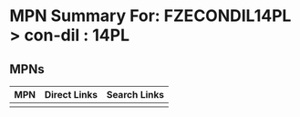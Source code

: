 



# MPN Summary For: FZECONDIL14PL > con-dil : 14PL

## MPNs
  

|MPN|Direct Links|Search Links|
| :--- | :--- | :--- |
||||
